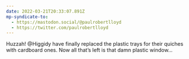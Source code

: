 ```yaml
---
date: 2022-03-21T20:33:07.891Z
mp-syndicate-to:
  - https://mastodon.social/@paulrobertlloyd
  - https://twitter.com/paulrobertlloyd
---
```

Huzzah! @Higgidy have finally replaced the plastic trays for their quiches with cardboard ones. Now all that’s left is that damn plastic window…
